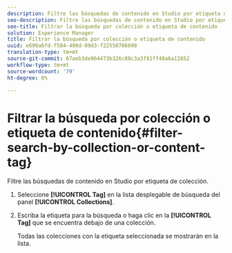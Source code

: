 ```yaml
---
description: Filtre las búsquedas de contenido en Studio por etiqueta de colección.
seo-description: Filtre las búsquedas de contenido en Studio por etiqueta de colección.
seo-title: Filtrar la búsqueda por colección o etiqueta de contenido
solution: Experience Manager
title: Filtrar la búsqueda por colección o etiqueta de contenido
uuid: e690a6fd-f584-490d-89d3-f22550766698
translation-type: tm+mt
source-git-commit: 67aeb3de964473b326c88c3a3f81ff48a6a12652
workflow-type: tm+mt
source-wordcount: '79'
ht-degree: 0%

---
```



# Filtrar la búsqueda por colección o etiqueta de contenido{#filter-search-by-collection-or-content-tag}

Filtre las búsquedas de contenido en Studio por etiqueta de colección.

1. Seleccione **[!UICONTROL Tag]** en la lista desplegable de búsqueda del panel **[!UICONTROL Collections]**.
1. Escriba la etiqueta para la búsqueda o haga clic en la **[!UICONTROL Tag]** que se encuentra debajo de una colección.

   Todas las colecciones con la etiqueta seleccionada se mostrarán en la lista.